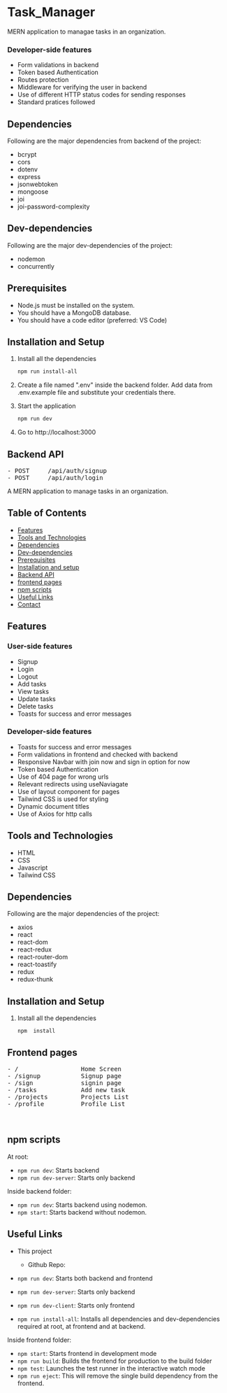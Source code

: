 



# Task_Manager
MERN application to managae tasks in an organization. 


### Developer-side features

- Form validations in backend
- Token based Authentication
- Routes protection
- Middleware for verifying the user in backend
- Use of different HTTP status codes for sending responses
- Standard pratices followed


## Dependencies

Following are the major dependencies from backend of the project:
- bcrypt
- cors
- dotenv
- express
- jsonwebtoken
- mongoose
- joi
- joi-password-complexity




## Dev-dependencies

Following are the major dev-dependencies of the project:

- nodemon
- concurrently

## Prerequisites

- Node.js must be installed on the system.
- You should have a MongoDB database.
- You should have a code editor (preferred: VS Code)

## Installation and Setup

1. Install all the dependencies

   ```sh
   npm run install-all
   ```

2. Create a file named ".env" inside the backend folder. Add data from .env.example file and substitute your credentials there.

3. Start the application

   ```sh
   npm run dev
   ```

4. Go to http://localhost:3000

## Backend API

<pre>
- POST     /api/auth/signup
- POST     /api/auth/login
</pre>


A MERN application to manage tasks in an organization. 


## Table of Contents

- [Features](#features)
- [Tools and Technologies](#tools-and-technologies)
- [Dependencies](#dependencies)
- [Dev-dependencies](#dev-dependencies)
- [Prerequisites](#prerequisites)
- [Installation and setup](#installation-and-setup)
- [Backend API](#backend-api)
- [frontend pages](#frontend-pages)
- [npm scripts](#npm-scripts)
- [Useful Links](#useful-links)
- [Contact](#contact)

## Features

### User-side features

- Signup
- Login
- Logout
- Add tasks
- View tasks
- Update tasks
- Delete tasks
- Toasts for success and error messages


### Developer-side features

- Toasts for success and error messages
- Form validations in frontend and checked with backend
- Responsive Navbar with join now and sign in option for now
- Token based Authentication
- Use of 404 page for wrong urls
- Relevant redirects using useNaviagate
- Use of layout component for pages
- Tailwind CSS is used for styling
- Dynamic document titles
- Use of Axios for http calls


## Tools and Technologies

- HTML
- CSS
- Javascript
- Tailwind CSS



## Dependencies

Following are the major dependencies of the project:

- axios
- react
- react-dom
- react-redux
- react-router-dom
- react-toastify
- redux
- redux-thunk


## Installation and Setup

1. Install all the dependencies

   ```
   npm  install

   ```

   
## Frontend pages

<pre>
- /                 Home Screen 
- /signup           Signup page
- /sign             signin page
- /tasks            Add new task
- /projects         Projects List
- /profile          Profile List


</pre>

## npm scripts

At root:

- `npm run dev`: Starts backend 
- `npm run dev-server`: Starts only backend



Inside backend folder:

- `npm run dev`: Starts backend using nodemon.
- `npm start`: Starts backend without nodemon.

## Useful Links

- This project

  - Github Repo: 







- `npm run dev`: Starts both backend and frontend
- `npm run dev-server`: Starts only backend
- `npm run dev-client`: Starts only frontend
- `npm run install-all`: Installs all dependencies and dev-dependencies required at root, at frontend and at backend.

Inside frontend folder:

- `npm start`: Starts frontend in development mode
- `npm run build`: Builds the frontend for production to the build folder
- `npm test`: Launches the test runner in the interactive watch mode
- `npm run eject`: This will remove the single build dependency from the frontend.

